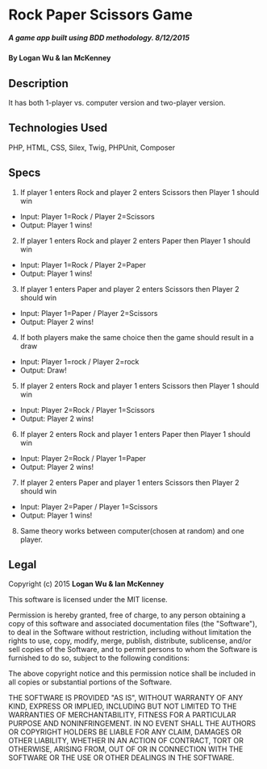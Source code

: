 # Rock Paper Scissors Game

##### A game app built using BDD methodology. 8/12/2015

#### By Logan Wu & Ian McKenney

## Description
It has both 1-player vs. computer version and two-player version.

## Technologies Used

PHP, HTML, CSS, Silex, Twig, PHPUnit, Composer

## Specs

1. If player 1 enters Rock and player 2 enters Scissors then Player 1 should win
  * Input: Player 1=Rock / Player 2=Scissors
  * Output: Player 1 wins!

2. If player 1 enters Rock and player 2 enters Paper then Player 1 should win
  * Input: Player 1=Rock / Player 2=Paper
  * Output: Player 1 wins!

3. If player 1 enters Paper and player 2 enters Scissors then Player 2 should win
  * Input: Player 1=Paper / Player 2=Scissors
  * Output: Player 2 wins!

4. If both players make the same choice then the game should result in a draw
  * Input: Player 1=rock / Player 2=rock
  * Output: Draw!

5. If player 2 enters Rock and player 1 enters Scissors then Player 1 should win
  * Input: Player 2=Rock / Player 1=Scissors
  * Output: Player 2 wins!

6. If player 2 enters Rock and player 1 enters Paper then Player 1 should win
  * Input: Player 2=Rock / Player 1=Paper
  * Output: Player 2 wins!

7. If player 2 enters Paper and player 1 enters Scissors then Player 2 should win
  * Input: Player 2=Paper / Player 1=Scissors
  * Output: Player 1 wins!

8. Same theory works between computer(chosen at random) and one player.

## Legal

Copyright (c) 2015 **Logan Wu & Ian McKenney**

This software is licensed under the MIT license.

Permission is hereby granted, free of charge, to any person obtaining a copy of this software and associated documentation files (the "Software"), to deal in the Software without restriction, including without limitation the rights to use, copy, modify, merge, publish, distribute, sublicense, and/or sell copies of the Software, and to permit persons to whom the Software is furnished to do so, subject to the following conditions:

The above copyright notice and this permission notice shall be included in all copies or substantial portions of the Software.

THE SOFTWARE IS PROVIDED "AS IS", WITHOUT WARRANTY OF ANY KIND, EXPRESS OR IMPLIED, INCLUDING BUT NOT LIMITED TO THE WARRANTIES OF MERCHANTABILITY, FITNESS FOR A PARTICULAR PURPOSE AND NONINFRINGEMENT. IN NO EVENT SHALL THE AUTHORS OR COPYRIGHT HOLDERS BE LIABLE FOR ANY CLAIM, DAMAGES OR OTHER LIABILITY, WHETHER IN AN ACTION OF CONTRACT, TORT OR OTHERWISE, ARISING FROM, OUT OF OR IN CONNECTION WITH THE SOFTWARE OR THE USE OR OTHER DEALINGS IN THE SOFTWARE.
